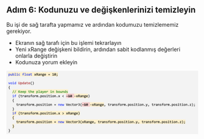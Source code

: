 ## Adım 6: Kodunuzu ve değişkenlerinizi temizleyin

Bu işi de sağ tarafta yapmamız ve ardından kodumuzu temizlememiz gerekiyor.
  
- Ekranın sağ tarafı için bu işlemi tekrarlayın
- Yeni xRange değişkeni bildirin, ardından sabit kodlanmış değerleri onlarla değiştirin
- Kodunuza yorum ekleyin

![figure](https://raw.githubusercontent.com/Kodluyoruz/taskforce/main/unity-junior-programmer/clean-up-your-code-variables/figures/CWC_A.4.2_image4.png)
